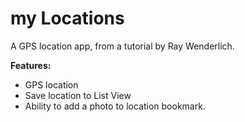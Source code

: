 my Locations
===========

A GPS location app, from a tutorial by Ray Wenderlich.

**Features:**

*	GPS location
*	Save location to List View
*	Ability to add a photo to location bookmark.
